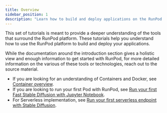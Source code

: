 ```yaml
---
title: Overview
sidebar_position: 1
description: "Learn how to build and deploy applications on the RunPod platform with this set of tutorials, covering tools, technologies, and deployment methods, including Containers, Docker, and Serverless implementation."
---
```


This set of tutorials is meant to provide a deeper understanding of the tools that surround the RunPod platform.
These tutorials help you understand how to use the RunPod platform to build and deploy your applications.

While the documentation around the introduction section gives a holistic view and enough information to get started with RunPod, for more detailed information on the various of these tools or technologies, reach out to the source material.

- If you are looking for an understanding of Containers and Docker, see [Container overview](/tutorials/introduction/containers/overview).
- If you are looking to run your first Pod with RunPod, see [Run your first Fast Stable Diffusion with Jupyter Notebook](/tutorials/pods/run-your-first).
- For Serverless implementation, see [Run your first serverless endpoint with Stable Diffusion](/tutorials/serverless/run-your-first).
